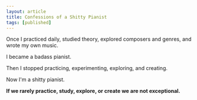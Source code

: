 ```yaml
---
layout: article
title: Confessions of a Shitty Pianist
tags: [published]
---
```

Once I practiced daily, studied theory, explored composers and genres, and wrote
my own music.

I became a badass pianist.

Then I stopped practicing, experimenting, exploring, and creating.

Now I'm a shitty pianist.

**If we rarely practice, study, explore, or create we are not exceptional.**
